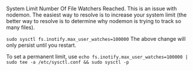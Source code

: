 
System Limit Number Of File Watchers Reached.
This is an issue with nodemon. The easiest way to resolve is to 
increase your system limit 
(the better way to resolve is to determine why nodemon is trying to track so many files).


`sudo sysctl fs.inotify.max_user_watches=100000`
The above change will only persist until you restart.

To set a permanent limit, use
`echo fs.inotify.max_user_watches=100000 | sudo tee -a /etc/sysctl.conf && sudo sysctl -p`
